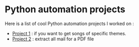# Python automation projects

Here is a list of cool Python automation projects I worked on :

- [Project 1](songs_finder) : if you want to get songs of specific themes.
- [Project 2](extract_mail_from_pdf) : extract all mail for a PDF file